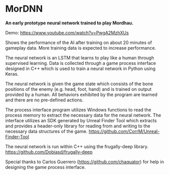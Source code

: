 # MorDNN

**An early prototype neural network trained to play Mordhau.** 

Demo: https://www.youtube.com/watch?v=PwgA2MzhXUs

Shows the performance of the AI after training on about 20 minutes of gameplay data. More training data is expected to increase performance.

The neural network is an LSTM that learns to play like a human through supervised learning. Data is collected through a game process interface designed in C++ which is used to train a neural network in Python using Keras.

The neural network is given the game state which consists of the bone positions of the enemy (e.g. head, foot, hand) and is trained on output provided by a human. All behaviors exhibited by the program are learned and there are no pre-defined actions.

The process interface program utilizes Windows functions to read the process memory to extract the necessary data for the neural network. The interface utilizes an SDK generated by Unreal Finder Tool which extracts and provides a header-only library for reading from and writing to the necessary data structures of the game.
https://github.com/CorrM/Unreal-Finder-Tool

The neural network is run within C++ using the frugally-deep library. https://github.com/Dobiasd/frugally-deep

Special thanks to Carlos Guerrero (https://github.com/chaquator) for help in designing the game process interface.

